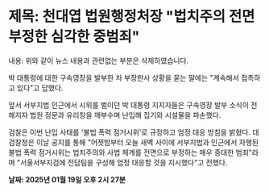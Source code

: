 # **제목: 천대엽 법원행정처장 "법치주의 전면 부정한 심각한 중범죄"**

  내용: 위와 같이 뉴스 내용과 관련없는 부분은 삭제하였습니다.  

박 대통령에 대한 구속영장을 발부한 차 부장판사 상황을 묻는 말에는 "계속해서 접촉하고 있다"고 답했다.  

앞서 서부지법 인근에서 시위를 벌이던 박 대통령 지지자들은 구속영장 발부 소식이 전해지자 법원 정문과 유리창을 깨부수며 난입해 집기와 시설물을 파손했다.  

검찰은 이번 난입 사태를 '불법 폭력 점거시위'로 규정하고 엄정 대응 방침을 밝혔다. 대검찰청은 이날 공지를 통해 "어젯밤부터 오늘 새벽 사이에 서부지법과 인근에서 자행된 불법 폭력 점거시위는 법치주의와 사법 체계를 전면으로 부정하는 매우 중대한 범죄"라며 "서울서부지검에 전담팀을 구성해 엄정 대응할 것을 지시했다"고 전했다.

  **날짜: 2025년 01월 19일 오후 2시 27분**